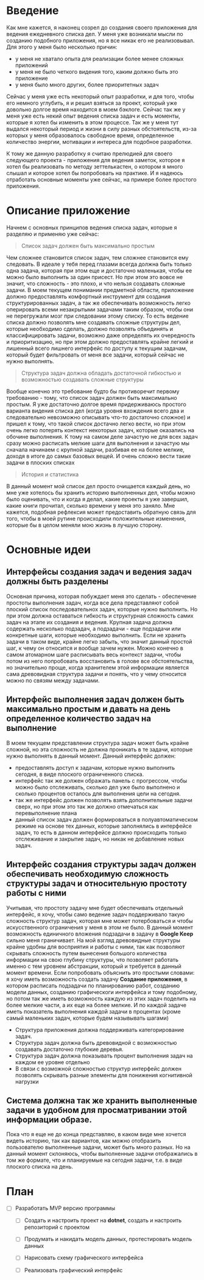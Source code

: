 # Введение

Как мне кажется, я наконец созрел до создания своего приложения для ведения ежедневного списка дел.
У меня уже возникали мысли по созданию подобного приложения, но я все никак его не реализовывал.
Для этого у меня было несколько причин:
- у меня не хватало опыта для реализации более менее сложных приложений
- у меня не было четкого видения того, каким должно быть это приложение
- у меня было много других, более приоритетных задач

Сейчас у меня уже есть некоторый опыт разработки, и для того, чтобы его немного углубить, я и решил взяться за проект, который уже довольно долгое время находится в моем бэклоге.
Сейчас так же у меня уже есть некий опыт ведения списка задач и есть моменты, которые я хотел бы изменить в этом процессе.
Так же у меня тут выдался некоторый период и жизни в силу разных обстоятельств, из-за которых у меня образовалось свободное время, определенное количество энергии, мотивации и интереса для подобное разработки.

К тому же данную разработку я считаю прелюдией для своего следующего проекта - приложения для ведения заметок, которое я хотел бы реализовать по методу зеттелькастен, о котором я много слышал и которое хотел бы попробовать на практике.
И я надеюсь отработать основные моменты уже сейчас, на примере более простого приложения.

# Описание приложение

Начнем с основных принципов ведения списка задач, которые я разделяю и применяю уже сейчас:

> Список задач должен быть максимально простым

Чем сложнее становится список задач, тем сложнее становится ему следовать. В идеале у тебя перед глазами всегда должна быть только одна задача, которая при этом еще и достаточно маленькая, чтобы ее можно было выполнить за один присест.
Но при этом это вовсе не значит, что сложность - это плохо, и что нельзя создавать сложные задачи.
В моем текущем понимании предметной области, приложение должно предоставлять комфортный инструмент для создания структурированных задач, а так же обеспечивать возможность легко оперировать всеми незакрытыми задачами таким образом, чтобы они не перегружали мозг при следовании этому списку.
То есть ведение списка должно позволять мне создавать сложные структуры дел, которые необходимо сделать, должно позволять объединять и классифицировать задачи, возможно даже определять их очередность и приоритизацию, но при этом должно предоставлять крайне легкий и лишенный всего лишнего интерфейс по доступу к текущим задачам, который будет фильтровать от меня все задачи, который сейчас не нужно выполнять.

> Структура задач должна обладать достаточной гибкостью и возможностью создавать сложные структуры

Вообще конечно это требование будто бы противоречит первому требованию - тому, что список задач должен быть максимально простым.
Я уже достаточно долгое время придерживаюсь простого варианта видения списка дел (когда уровня вхождения всего два и следовательно невозможно описывать что-то достаточно сложное) и пришел к тому, что такой список достачно легко вести, но при этом очень легко потерять контекст некоторых задач, которые оказались на обочине выполнения.
К тому на самом деле зачастую не для всех задач сразу можно расписать мелкие шаги для выполнения и зачастую мы сначала начинаем с крупной задачи, разбивая ее на более мелкие, доходя в итоге до самых базовых вещей.
И очень сложно вести такие задачи в плоских списках

> История и статистика

В данный момент мой список дел просто очищается каждый день, но мне уже хотелось бы хранить историю выполненных дел, чтобы можно было оценивать, что и когда я делал, какие проекты я уже завершил, какие книги прочитал, сколько времени у меня это заняло.
Мне кажется, подобная рефлексия может предоставить обратную связь для того, чтобы в моей рутине происходили положительные изменения, которые бы в целом меняли мою жизнь в лучшую сторону.

# Основные идеи

## Интерфейсы создания задач и ведения задач должны быть разделены

Основная причина, которая побуждает меня это сделать - обеспечение простоты выполнения задач, когда все дела представляют собой плоский список последовательнох задач, которые нужно выполнить.
Но при этом должна оставаться гибкость и структурная сложность самих задач на этапе их создания и ведения. Крупная задача должна содержать несколько подзадач, а подзадачи - еще подзадачи или конкретные шаги, которые необходимо выполнить.
Если не хранить задачи в таком виде, крайне легко забыть, что значит данный простой шаг, к чему он относится и вообще зачем нужен.
Можно конечно в самом атомарном шаге расписывать весь контекст задачи, чтобы потом из него попробовать восстановить в голове все обстоятельства, но значительно проще, когда хранителем этой информации является сама древовидная структура задачи и понять, что у чему относится можно по связям между задачами.

## Интерфейс выполнения задач должен быть максимально простым и давать на день определенное количество задач на выполнение

В моем текущем представлении структура задач может быть крайне сложной, но эта сложность не должна проникать в те задачи, которые нужно выполнять в данный момент.
Данный интерфейс должен:
- предоставлять доступ к задачам, которые нужно выполнить сегодня, в виде плоского ограниченного списка.
- интерфейс так же должен ображать панель с прогрессом, чтобы можно было отслеживать, сколько дел уже было выполнено и сколько процентов осталось для выполнения цели на сегодня.
- так же интерфейс должен позволять взять дополнительные задачи сверх, но при этом это так же должно отмечаться как перевыполнение плана
- данный список задач должен формироваться в полуавтоматическом режиме на основе тех данных, которые заполнялись в интерфейсе задач, то есть в данном интерфейсе должно происходить только отслеживание и закрытие задач, но никак не добавление новых задач.

## Интерфейс создания структуры задач должен обеспечивать необходимую сложность структуры задач и относительную простоту работы с ними
 
Учитывая, что простоту задачу мне будет обеспечивать отдельный интерфейс, я хочу, чтобы само ведение задач поддерживало такую сложность структур задач, которая мне может потербоваться и чтобы искусственного ограничения у меня в этом не было.
В данный момент возможность единичного вложения подзадачи в задачу в **Google Keep** сильно меня граничивает.
На мой взгляд древовидные структуры крайне удобны для восприятия и работы с ними, так как позволяют скрывать сложность путем вынесения большого количества информации на свою глубину структуры, что позволяет работать именно с тем уровнем абстракции, который и требуется в данный момент времени.
Если попробовать объяснить это простыми словами: я хочу иметь возможность создать задачу **Создание приложения**, в котором расписать подзадачи по планированию работ, созданию модели данных, созданию графическоги интерфейса и тому подобному, но потом так же иметь возможность каждую из этих задач поделить на более мелкие части, а их еще на более мелкие.
И по каждой задаче иметь показатель выполнения каждой задачи в процентах (кроме самый маленьких задач, которые будем назывывать шагами)

- Структура приложения должна поддерживать категорирование задач.
- Структура задач должна быть древовидной с возможностью создавать достаточно глубокие деревья.
- Структура задач должна показывать процент выполнения задач на каждом ее уровне отдельно
- В связи с возможной сложностью структур интерфейс должен позволять скрывать разные элементы для понижения когнитивной нагрузки

## Система должна так же хранить выполненные задачи в удобном для просматривании этой информации образе.

Пока что я еще не до конца представляю, в каком виде мне хочется видеть историю, так как вариантов, как можно отобразить пользователю выполненные задачи, может быть много разных.
Но на данный момент склоняюсь, чтобы выполненные задачи отображались в том же формате, что и планируемые на сегодня задачи, т.е. в виде плоского списка на день.

# План

- [ ] Разработать MVP версию программы
    - [ ] Создать и настроить проект на **dotnet**, создать и настроить репозиторий с проектом
    - [ ] Продумать и накидать модель данных, протестировать модель данных
    - [ ] Нарисовать схему графического интерфейса
    - [ ] Реализовать графический интерфейс


